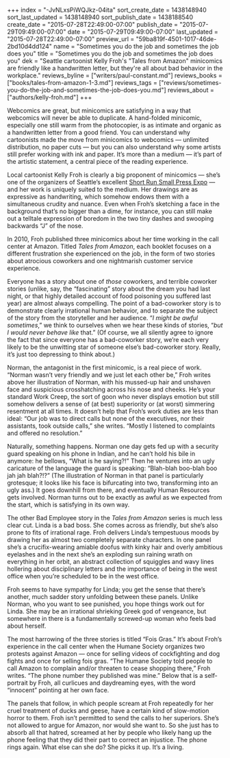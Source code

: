+++
index = "-JvNLxsPiWQJkz-04ita"
sort_create_date = 1438148940
sort_last_updated = 1438148940
sort_publish_date = 1438188540
create_date = "2015-07-28T22:49:00-07:00"
publish_date = "2015-07-29T09:49:00-07:00"
date = "2015-07-29T09:49:00-07:00"
last_updated = "2015-07-28T22:49:00-07:00"
preview_url = "59ba819f-4501-1017-46de-2bd10d4dd124"
name = "Sometimes you do the job and sometimes the job does you"
title = "Sometimes you do the job and sometimes the job does you"
dek = "Seattle cartoonist Kelly Froh's \"Tales from Amazon\" minicomics are friendly like a handwritten letter, but they're all about bad behavior in the workplace."
reviews_byline = ["writers/paul-constant.md"]
reviews_books = ["books/tales-from-amazon-1-3.md"]
reviews_tags = ["reviews/sometimes-you-do-the-job-and-sometimes-the-job-does-you.md"]
reviews_about = ["authors/kelly-froh.md"]
+++

Webcomics are great, but minicomics are satisfying in a way that webcomics will never be able to duplicate. A hand-folded minicomic, especially one still warm from the photocopier, is as intimate and organic as a handwritten letter from a good friend. You can understand why cartoonists made the move from minicomics to webcomics — unlimited distribution, no paper cuts — but you can also understand why some artists still prefer working with ink and paper. It’s more than a medium — it’s part of the artistic statement, a central piece of the reading experience.

Local cartoonist Kelly Froh is clearly a big proponent of minicomics — she’s one of the organizers of Seattle’s excellent [Short Run Small Press Expo](http://www.shortrun.org/) — and her work is uniquely suited to the medium. Her drawings are as expressive as handwriting, which somehow endows them with a simultaneous crudity and nuance. Even when Froh’s sketching a face in the background that’s no bigger than a dime, for instance, you can still make out a telltale expression of boredom in the two tiny dashes and swooping backwards “J” of the nose. 

In 2010, Froh published three minicomics about her time working in the call center at Amazon. Titled *Tales from Amazon*, each booklet focuses on a different frustration she experienced on the job, in the form of two stories about atrocious coworkers and one nightmarish customer service experience. 

Everyone has a story about one of *those* coworkers, and terrible coworker stories (unlike, say, the “fascinating” story about the dream you had last night, or that highly detailed account of food poisoning you suffered last year) are almost always compelling. The point of a bad-coworker story is to demonstrate clearly irrational human behavior, and to separate the subject of the story from the storyteller and her audience. “*I might be awful sometimes*,” we think to ourselves when we hear these kinds of stories, “*but I would never behave like* that.” (Of course, we all silently agree to ignore the fact that since everyone has a bad-coworker story, we’re each very likely to be the unwitting star of someone else’s bad-coworker story. Really, it’s just too depressing to think about.)

Norman, the antagonist in the first minicomic, is a real piece of work. “Norman wasn’t very friendly and we just let each other be,” Froh writes above her illustration of Norman, with his mussed-up hair and unshaven face and suspicious crosshatching across his nose and cheeks. He’s your standard Work Creep, the sort of goon who never displays emotion but still somehow delivers a sense of (at best) superiority or (at worst) simmering resentment at all times. It doesn’t help that Froh’s work duties are less than ideal: “Our job was to direct calls but none of the executives, nor their assistants, took outside calls,” she writes. “Mostly I listened to complaints and offered no resolution.” 

Naturally, something happens. Norman one day gets fed up with a security guard speaking on his phone in Indian, and he can’t hold his bile in anymore: he bellows, “What is he saying?!” Then he ventures into an ugly caricature of the language the guard is speaking: “Blah-blah boo-blah boo jah jah blah?!?” (The illustration of Norman in that panel is particularly grotesque; it looks like his face is bifurcating into two, transforming into an ugly ass.) It goes downhill from there, and eventually Human Resources gets involved. Norman turns out to be exactly as awful as we expected from the start, which is satisfying in its own way.

The other Bad Employee story in the *Tales from Amazon* series is much less clear cut. Linda is a bad boss. She comes across as friendly, but she’s also prone to fits of irrational rage. Froh delivers Linda’s tempestuous moods by drawing her as almost two completely separate characters. In one panel she’s a crucifix-wearing amiable doofus with kinky hair and overly ambitious eyelashes and in the next she’s an exploding sun raining wrath on everything in her orbit, an abstract collection of squiggles and wavy lines hollering about disciplinary letters and the importance of being in the west office when you’re scheduled to be in the west office. 

Froh seems to have sympathy for Linda; you get the sense that there’s another, much sadder story unfolding between these panels. Unlike Norman, who you want to see punished, you hope things work out for Linda. She may be an irrational shrieking Greek god of vengeance, but somewhere in there is a fundamentally screwed-up woman who feels bad about herself.

The most harrowing of the three stories is titled “Fois Gras.” It’s about Froh’s experience in the call center when the Humane Society organizes two protests against Amazon — once for selling videos of cockfighting and dog fights and once for selling fois gras. “The Humane Society told people to call Amazon to complain and/or threaten to cease shopping there,” Froh writes. “The phone number they published was mine.” Below that is a self-portrait by Froh, all curlicues and daydreaming eyes, with the word “innocent” pointing at her own face.

The panels that follow, in which people scream at Froh repeatedly for her cruel treatment of ducks and geese, have a certain kind of slow-motion horror to them. Froh isn’t permitted to send the calls to her superiors. She’s not allowed to argue for Amazon, nor would she want to. So she just has to absorb all that hatred, screamed at her by people who likely hang up the phone feeling that they did their part to correct an injustice. The phone rings again. What else can she do? She picks it up. It’s a living. 